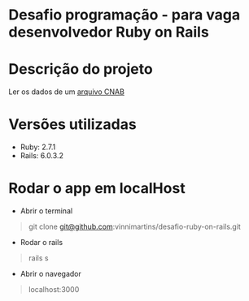 # Desafio programação - para vaga desenvolvedor Ruby on Rails

# Descrição do projeto
Ler os dados de um [arquivo CNAB](https://github.com/ByCodersTec/desafio-ruby-on-rails/blob/master/CNAB.txt)

# Versões utilizadas
* Ruby: 2.7.1
* Rails: 6.0.3.2

# Rodar o app em localHost

* Abrir o terminal
> git clone git@github.com:vinnimartins/desafio-ruby-on-rails.git
* Rodar o rails
> rails s
* Abrir o navegador
> localhost:3000